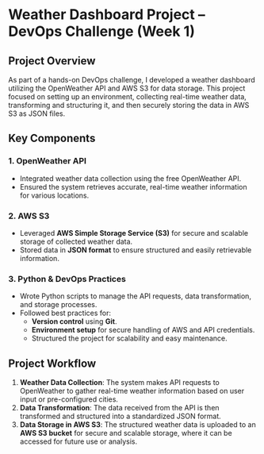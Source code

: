 # Weather Dashboard Project – DevOps Challenge (Week 1)

## Project Overview

As part of a hands-on DevOps challenge, I developed a weather dashboard utilizing the OpenWeather API and AWS S3 for data storage. This project focused on setting up an environment, collecting real-time weather data, transforming and structuring it, and then securely storing the data in AWS S3 as JSON files.

## Key Components

### 1. **OpenWeather API**
   - Integrated weather data collection using the free OpenWeather API.
   - Ensured the system retrieves accurate, real-time weather information for various locations.
   
### 2. **AWS S3**
   - Leveraged **AWS Simple Storage Service (S3)** for secure and scalable storage of collected weather data.
   - Stored data in **JSON format** to ensure structured and easily retrievable information.

### 3. **Python & DevOps Practices**
   - Wrote Python scripts to manage the API requests, data transformation, and storage processes.
   - Followed best practices for:
     - **Version control** using **Git**.
     - **Environment setup** for secure handling of AWS and API credentials.
     - Structured the project for scalability and easy maintenance.

## Project Workflow

1. **Weather Data Collection**: The system makes API requests to OpenWeather to gather real-time weather information based on user input or pre-configured cities.
2. **Data Transformation**: The data received from the API is then transformed and structured into a standardized JSON format.
3. **Data Storage in AWS S3**: The structured weather data is uploaded to an **AWS S3 bucket** for secure and scalable storage, where it can be accessed for future use or analysis.




